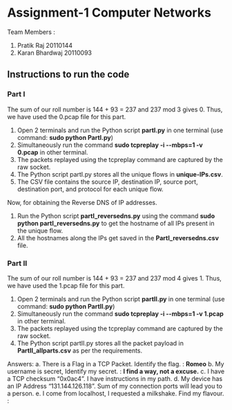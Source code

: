 # Assignment-1 Computer Networks 

Team Members :
1. Pratik Raj     20110144
2. Karan Bhardwaj 20110093

## Instructions to run the code

### Part I
The sum of our roll number is 144 + 93 = 237 and 237 mod 3 gives 0. 
Thus, we have used the 0.pcap file for this part.
1. Open 2 terminals and run the Python script **partI.py** in one terminal (use command: **sudo python PartI.py**)
2. Simultaneously run the command **sudo tcpreplay -i --mbps=1 -v 0.pcap** in other terminal. 
3. The packets replayed using the tcpreplay command are captured by the raw socket.
4. The Python script partI.py stores all the unique flows in **unique-IPs.csv**.
5. The CSV file contains the source IP, destination IP, source port, destination port, and protocol for each unique flow.

Now, for obtaining the Reverse DNS of IP addresses.
1. Run the Python script **partI_reversedns.py** using the command **sudo python partI_reversedns.py** to get the hostname of all IPs present in the unique flow.
2. All the hostnames along the IPs get saved in the **PartI_reversedns.csv** file.


### Part II
The sum of our roll number is 144 + 93 = 237 and 237 mod 4 gives 1. 
Thus, we have used the 1.pcap file for this part.

1. Open 2 terminals and run the Python script **partII.py** in one terminal (use command: **sudo python PartII.py**)
2. Simultaneously run the command **sudo tcpreplay -i --mbps=1 -v 1.pcap** in other terminal. 
3. The packets replayed using the tcpreplay command are captured by the raw socket.
4. The Python script partII.py stores all the packet payload in **PartII_allparts.csv** as per the requirements.
   
Answers:
a. There is a Flag in a TCP Packet. Identify the flag. : **Romeo**
b. My username is secret, Identify my secret. : **I find a way, not a excuse.**
c. I have a TCP checksum “0x0ac4”. I have instructions in my path.
d. My device has an IP Address “131.144.126.118”. Sum of my connection ports will lead you to a person.
e. I come from localhost, I requested a milkshake. Find my flavour. :

